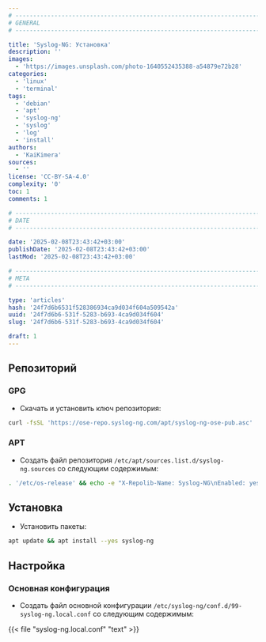 ```yaml
---
# -------------------------------------------------------------------------------------------------------------------- #
# GENERAL
# -------------------------------------------------------------------------------------------------------------------- #

title: 'Syslog-NG: Установка'
description: ''
images:
  - 'https://images.unsplash.com/photo-1640552435388-a54879e72b28'
categories:
  - 'linux'
  - 'terminal'
tags:
  - 'debian'
  - 'apt'
  - 'syslog-ng'
  - 'syslog'
  - 'log'
  - 'install'
authors:
  - 'KaiKimera'
sources:
  - ''
license: 'CC-BY-SA-4.0'
complexity: '0'
toc: 1
comments: 1

# -------------------------------------------------------------------------------------------------------------------- #
# DATE
# -------------------------------------------------------------------------------------------------------------------- #

date: '2025-02-08T23:43:42+03:00'
publishDate: '2025-02-08T23:43:42+03:00'
lastMod: '2025-02-08T23:43:42+03:00'

# -------------------------------------------------------------------------------------------------------------------- #
# META
# -------------------------------------------------------------------------------------------------------------------- #

type: 'articles'
hash: '24f7d6b6531f528386934ca9d034f604a509542a'
uuid: '24f7d6b6-531f-5283-b693-4ca9d034f604'
slug: '24f7d6b6-531f-5283-b693-4ca9d034f604'

draft: 1
---
```




<!--more-->

## Репозиторий

### GPG

- Скачать и установить ключ репозитория:

```bash
curl -fsSL 'https://ose-repo.syslog-ng.com/apt/syslog-ng-ose-pub.asc' | gpg --dearmor -o '/etc/apt/keyrings/syslog-ng.gpg'
```

### APT

- Создать файл репозитория `/etc/apt/sources.list.d/syslog-ng.sources` со следующим содержимым:

```bash
. '/etc/os-release' && echo -e "X-Repolib-Name: Syslog-NG\nEnabled: yes\nTypes: deb\nURIs: https://ose-repo.syslog-ng.com/apt\nSuites: stable\nComponents: ${ID}-${VERSION_CODENAME}\nArchitectures: $( dpkg --print-architecture )\nSigned-By: /etc/apt/keyrings/syslog-ng.gpg\n" | tee '/etc/apt/sources.list.d/syslog-ng.sources'
```

## Установка

- Установить пакеты:

```bash
apt update && apt install --yes syslog-ng
```

## Настройка

### Основная конфигурация

- Создать файл основной конфигурации `/etc/syslog-ng/conf.d/99-syslog-ng.local.conf` со следующим содержимым:

{{< file "syslog-ng.local.conf" "text" >}}
